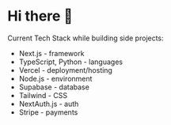 # Hi there 👋

Current Tech Stack while building side projects:
- Next.js - framework
- TypeScript, Python - languages
- Vercel - deployment/hosting
- Node.js - environment
- Supabase - database
- Tailwind - CSS
- NextAuth.js - auth
- Stripe - payments
